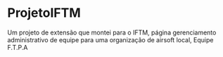 # ProjetoIFTM
Um projeto de extensão que montei para o IFTM, página gerenciamento administrativo de equipe para uma organização de airsoft local, Equipe F.T.P.A

